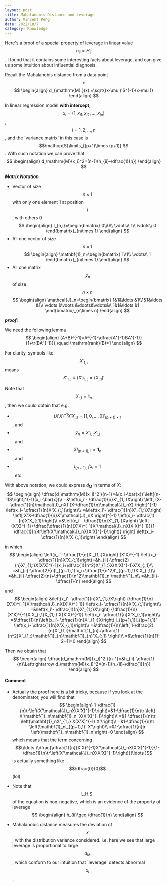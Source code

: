 ```yaml
---
layout: post
title: Mahalanobis Distance and Leverage
author: Vincent Peng
date: 2022/10/7
category: Knowledge
---
```


Here's a proof of a special property of leverage in linear value $$h_{ii}=H_{ii}$$. I found that it contains some interesting facts about leverage, and can give us some intuition about influential diagnosis.

Recall the Mahalanobis distance from a data point $$x$$
$$
\begin{align}
    d_{\mathrm{M} }(x):=\sqrt{(x-\mu )'S^{-1}(x-\mu )}
\end{align}
$$ 

In linear regression model **with intercept**, $$x_{i}=(1,x_{i1},x_{i2},\ldots,x_{ip}) $$, $$i=1,2,\ldots,n$$, and the `variance matrix' in this case is $$\mathop{S}\limits_{(p+1)\times (p+1)} $$. With such notation we can prove that
$$
\begin{align}
    d_\mathrm{M}(x_i)^2=(n-1)(h_{ii}-\dfrac{1}{n}) 
\end{align}
$$ 

***Matrix Notation***

- Vector of size $$n\times 1$$ with only one element 1 at position $$i$$, with others 0
$$
\begin{align}
    l_{n,i}=\begin{bmatrix}
        0\\0\\ \vdots\\ 1\\ \vdots\\ 0
    \end{bmatrix}_{n\times 1}
\end{align}
$$ 
- All one vector of size $$n\times 1$$
$$
\begin{align}
    \mathbf{1}_n=\begin{bmatrix}
        1\\1\\ \vdots\\ 1
    \end{bmatrix}_{n\times 1}
\end{align}
$$ 
- All one matrix $$\mathcal{J}_n$$ of size $$n\times n$$
$$
\begin{align}
    \mathcal{J}_n=\begin{bmatrix}
        1&1&\ldots &1\\1&1&\ldots &1\\ \vdots &\vdots &\ddots&\vdots&\\ 1&1&\ldots &1
    \end{bmatrix}_{n\times n}
\end{align}
$$ 

***proof:***

We need the following lemma
$$
\begin{align}
    (A+B)^{-1}=A^{-1}-\dfrac{A^{-1}BA^{-1}}{1+tr(BA^{-1})},\quad \mathrm{rank}(B)=1 
\end{align}
$$ 

For clarity, symbols like $$X'_{1,:}$$ means $$X'_{1,:}\equiv (X')_{1,:}=(X_{:,1})'$$

Note that $$X_{:,1}=\mathbf{1}_n$$, then we could obtain that e.g. 
- $$(X'X)^{-1}X'X_{:,1}=[1,0,\ldots,0]'_{(p+1)\times 1}$$, and
- $$\mathcal{J}_n=X'_{1,:}X_{:,1}$$, and
- $$Xl_{(p+1),1}=\mathbf{1}_n$$, and
- $$l_{(p+1),1}'x_i=1$$, etc.


With above notation, we could express $d_{\mathrm{M}}$ in terms of $X$:
$$
\begin{align}
    \dfrac{d_\mathrm{M}(x_i)^2 }{n-1}=&(x_i-\bar{x})'\left[(n-1)S\right]^{-1}(x_i-\bar{x})\\
    =&\left(x_i'- \dfrac{1}{n}X'_{1,:}X\right) \left[ (X-\dfrac{1}{n}\mathcal{J}_nX)'(X-\dfrac{1}{n}\mathcal{J}_nX)  \right]^{-1} \left(x_i- \dfrac{1}{n}X'X_{:,1}\right)\\
    =&\left(x_i'- \dfrac{1}{n}X'_{1,:}X\right) \left[ X'X-\dfrac{1}{n}X'\mathcal{J}_nX  \right]^{-1} \left(x_i- \dfrac{1}{n}X'X_{:,1}\right)\\
    =&\left(x_i'- \dfrac{1}{n}X'_{1,:}X\right) \left[ (X'X)^{-1}+\dfrac{\dfrac{1}{n}(X'X)^{-1}X'\mathcal{J}_nX(X'X)^{-1}}{1-\dfrac{1}{n}tr\left(X'\mathcal{J}_nX(X'X)^{-1}\right)}  \right] \left(x_i- \dfrac{1}{n}X'X_{:,1}\right)
\end{align}
$$ 

in which
$$
\begin{align}
    \left(x_i'- \dfrac{1}{n}X'_{1,:}X\right)  (X'X)^{-1} \left(x_i- \dfrac{1}{n}X'X_{:,1}\right)=&h_{ii}-\dfrac{2}{n}X'_{1,:}X(X'X)^{-1}x_i+\dfrac{1}{n^2}X'_{1,:}X(X'X)^{-1}X'X_{:,1}\\
    =&h_{ii}-\dfrac{2}{n}l_{(p+1),1}'x_i+\dfrac{1}{n^2}l'_{(p+1),1}X'X_{:,1}\\
    =&h_{ii}-\dfrac{2}{n}+\dfrac{1}{n^2}\mathbf{1}_n'\mathbf{1}_n\\
    =&h_{ii}-\dfrac{1}{n}
\end{align}
$$ 

and 
$$
\begin{align}
    &\left(x_i'- \dfrac{1}{n}X'_{1,:}X\right) {\dfrac{1}{n}(X'X)^{-1}X'\mathcal{J}_nX(X'X)^{-1}}   \left(x_i- \dfrac{1}{n}X'X_{:,1}\right)\\
    =&\left(x_i'- \dfrac{1}{n}X'_{1,:}X\right) {\dfrac{1}{n}(X'X)^{-1}X'X_{:,1}X_{1,:}'X(X'X)^{-1}}   \left(x_i- \dfrac{1}{n}X'X_{:,1}\right)\\
    =&\dfrac{1}{n}\left(x_i'- \dfrac{1}{n}X'_{1,:}X\right) l_{(p+1),1}l_{(p+1),1}'   \left(x_i- \dfrac{1}{n}X'X_{:,1}\right)\\
    =&\dfrac{1}{n}\left[ 1-\dfrac{2}{n}X'_{1,:}\mathbf{1}_{n}+\dfrac{1}{n^2}X'_{1,:}\mathbf{1}_{n}\mathbf{1}_{n}'X_{:,1} \right]\\
    =&\dfrac{1}{n}[1-2+1]=0
\end{align}
$$ 

Then we obtain that
$$
\begin{align}
    \dfrac{d_\mathrm{M}(x_i)^2 }{n-1}=&h_{ii}-\dfrac{1}{n}\Leftrightarrow d_\mathrm{M}(x_i)^2=(n-1)(h_{ii}-\dfrac{1}{n})
\end{align}
$$ 

#### Comment
- Actually the proof here is a bit tricky, because if you look at the denominator, you will find that
$$
\begin{align}
    1-\dfrac{1}{n}tr\left(X'\mathcal{J}_nX(X'X)^{-1}\right)=&1-\dfrac{1}{n}tr \left( X'\mathbf{1}_n\mathbf{1}_n' X(X'X)^{-1}\right)\\
    =&1-\dfrac{1}{n}tr \left(\mathbf{1}_nX'_{1,:} X(X'X)^{-1} X'\right)\\
    =&1-\dfrac{1}{n}tr \left(\mathbf{1}_nl_{(p+1),1}' X'\right)\\
    =&1-\dfrac{1}{n}tr \left(\mathbf{1}_n\mathbf{1}_n'\right)=0
\end{align}
$$ 
which means that the term concerning $$(\ldots )\dfrac{\dfrac{1}{n}(X'X)^{-1}X'\mathcal{J}_nX(X'X)^{-1}}{1-\dfrac{1}{n}tr\left(X'\mathcal{J}_nX(X'X)^{-1}\right)}(\ldots )$$ is actually something like $$\dfrac{0}{0}$$ (lol).

- Note that $$\mathrm{L.H.S.}$$ of the equation is non-negative, which is an evidence of the property of leverage
$$
\begin{align}
    h_{ii}\geq \dfrac{1}{n}
\end{align}
$$ 
- Mahalanobis distance measures the deviation of $$x$$, with the distribution variance considered. i.e. here we see that large leverage is proportional to large $$d_\mathrm{M}$$, which conform to our intuition that `leverage' detects abnormal $$x_i$$.